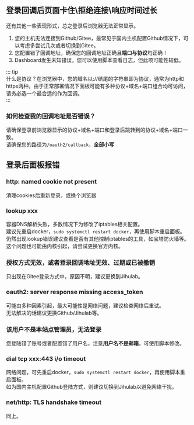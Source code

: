 ## 登录回调后页面卡住\拒绝连接\响应时间过长
还有其他一些表现形式，总之登录后浏览器无法正常显示。  
1. 您的主机无法连接到Github/Gitee，最常见于国内主机配置Github情况下，可以考虑多尝试几次或者切换到Gitee。
2. 您配置错了回调地址，确保您的回调地址正确且**端口与协议**均正确！
3. Dashboard发生未知错误，您可以使用脚本查看日志，但此项可能性较低。

::: tip  
什么是协议？在浏览器中，您的域名以://结尾的字符串即为协议，通常为http和https两种。由于正常部署情况下面板可能有多种协议+域名+端口组合均可访问，请务必选一个最合适的作为回调。  
:::  

### 如何检查我的回调地址是否错误？  
请确保登录前浏览器显示的协议+域名+端口和登录后跳转到的协议+域名+端口一致。  
请确保您的路径为`/oauth2/callback`，**全部小写**

## 登录后面板报错
### http: named cookie not present
清理cookies后重新登录，或换个浏览器

### lookup xxx
容器DNS解析失败，多数情况下为修改了iptables相关配置。  
建议先重启docker，`sudo systemctl restart docker`，再使用脚本重启面板。  
仍然出现lookup错误建议查看是否有其他控制iptables的工具，如宝塔防火墙等。  
这个问题也可能由内核引起，请尝试更换官方内核。  

### 授权方式无效，或者登录回调地址无效、过期或已被撤销
只出现在Gitee登录方式中，原因不明，建议更换到Jihulab。

### oauth2: server response missing access_token
可能由多种因素引起，最大可能性是网络问题，建议检查网络后重试。  
无法解决的话建议更换Github/Jihulab等。

### 该用户不是本站点管理员，无法登录
您登陆错了账号或者配置错了用户名，注意**用户名不是邮箱**，可使用脚本修改。

### dial tcp xxx:443 i/o timeout
网络问题，可先重启docker，`sudo systemctl restart docker`，再使用脚本重启面板。  
如为国内主机配置Github登陆方式，则建议切换到Jihulab以避免网络干扰。

### net/http: TLS handshake timeout
同上。
